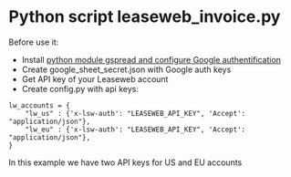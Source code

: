 # Python script leaseweb_invoice.py
Before use it:
* Install [python module gspread and configure Google authentification](https://www.twilio.com/blog/2017/02/an-easy-way-to-read-and-write-to-a-google-spreadsheet-in-python.html)
* Create google_sheet_secret.json with Google auth keys
* Get API key of your Leaseweb account
* Create config.py with api keys:
```
lw_accounts = {
    "lw_us" : {'x-lsw-auth': "LEASEWEB_API_KEY", 'Accept': "application/json"},
    "lw_eu" : {'x-lsw-auth': "LEASEWEB_API_KEY", 'Accept': "application/json"},
}
```
In this example we have two API keys for US and EU accounts
